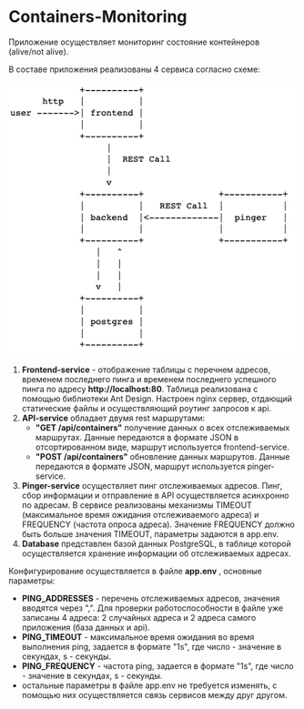 # Containers-Monitoring

 Приложение осуществляет мониторинг состояние контейнеров (alive/not alive).
 
 В составе приложения реализованы 4 сервиса согласно схеме:
 
 ![Image alt](https://github.com/lvrdn/Containers-Monitoring/blob/main/app_structure.png)

 1. **Frontend-service** - отображение таблицы с перечнем адресов, временем последнего пинга и временем последнего успешного пинга по адресу **http://localhost:80**. Таблица реализована с помощью библиотеки Ant Design.
    Настроен nginx сервер, отдающий статические файлы и осуществляющий роутинг запросов к api.
 2. **API-service** обладает двумя rest маршрутами:
    * **"GET /api/containers"** получение данных о всех отслеживаемых маршрутах. Данные передаются в формате JSON в отсортированном виде, маршрут используется frontend-service.
    * **"POST /api/containers"** обновление данных маршрутов. Данные передаются в формате JSON, маршрут используется pinger-service.
 3. **Pinger-service** осуществляет пинг отслеживаемых адресов. Пинг, сбор информации и отправление в API осуществляется асинхронно по адресам. В сервисе реализованы механизмы TIMEOUT (максимальное время ожидания отслеживаемого адреса) и FREQUENCY (частота опроса адреса).
    Значение FREQUENCY должно быть больше значения TIMEOUT, параметры задаются в app.env.
 4. **Database** представлен базой данных PostgreSQL, в таблице которой осуществляется хранение информации об отслеживаемых адресах.

 Конфигурирование осуществляется в файле **app.env** , основные параметры:
 * **PING_ADDRESSES** - перечень отслеживаемых адресов, значения вводятся через ",". Для проверки работоспособности в файле уже записаны 4 адреса: 2 случайных адреса и 2 адреса самого приложения (база данных и api).
 * **PING_TIMEOUT** - максимальное время ожидания во время выполнения ping, задается в формате "1s", где число - значение в секундах, s - секунды.
 * **PING_FREQUENCY** - частота ping, задается в формате "1s", где число - значение в секундах, s - секунды.
 * остальные параметры в файле app.env не требуется изменять, с помощью них осуществляется связь сервисов между друг другом.
